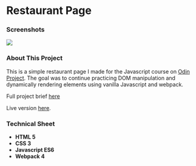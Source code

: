 # Restaurant Page
<h3>Screenshots</h3>
<img src="page.gif">


<h3>About This Project</h3>
<p>This is a simple restaurant page I made for the Javascript course on <a href="https://www.theodinproject.com/">Odin Project</a>. The goal was 
to continue practicing DOM manipulation and dynamically rendering elements using vanilla Javascript and webpack.
</p>
<p>Full project brief <a href="https://www.theodinproject.com/courses/javascript/lessons/restaurant-page">here</a></p>
<p>Live version <a href="https://mickywagner.github.io/Restaurant/?">here</a>.</p>


<h3>Technical Sheet</h3>

<strong>
<ul>
  <li>HTML 5</li>
  <li>CSS 3</li>
  <li>Javascript ES6</li>
  <li>Webpack 4</li>
</ul>
</strong>

